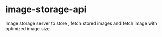 # image-storage-api
Image storage server to store , fetch stored images and fetch image with optimized image size.
